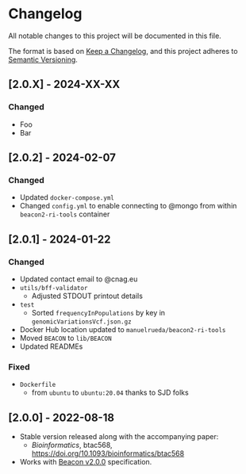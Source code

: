 # Changelog
All notable changes to this project will be documented in this file.

The format is based on [Keep a Changelog](https://keepachangelog.com/en/1.0.0/),
and this project adheres to [Semantic Versioning](https://semver.org/spec/v2.0.0.html).

## [2.0.X] - 2024-XX-XX

### Changed

- Foo
- Bar 

## [2.0.2] - 2024-02-07

### Changed

- Updated `docker-compose.yml`
- Changed `config.yml` to enable connecting to @mongo from within `beacon2-ri-tools` container

## [2.0.1] - 2024-01-22

### Changed

- Updated contact email to @cnag.eu
- `utils/bff-validator`
  * Adjusted STDOUT printout details
- `test`
  * Sorted `frequencyInPopulations` by key in `genomicVariationsVcf.json.gz`
- Docker Hub location updated to `manuelrueda/beacon2-ri-tools`
- Moved `BEACON` to `lib/BEACON`
- Updated READMEs

### Fixed

- `Dockerfile` 
  * from `ubuntu` to `ubuntu:20.04` thanks to SJD folks 

## [2.0.0] - 2022-08-18

- Stable version released along with the accompanying paper:
  *  _Bioinformatics_, btac568, https://doi.org/10.1093/bioinformatics/btac568
- Works with [Beacon v2.0.0](https://github.com/ga4gh-beacon/beacon-v2/releases/tag/v2.0.0) specification.
